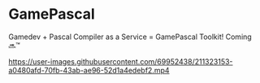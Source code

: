 # GamePascal
Gamedev + Pascal Compiler as a Service = GamePascal Toolkit! Coming 🔜™ 


https://user-images.githubusercontent.com/69952438/211323153-a0480afd-70fb-43ab-ae96-52d1a4edebf2.mp4

